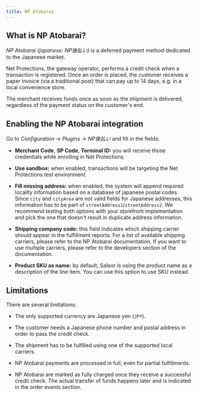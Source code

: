 ```yaml
---
title: NP Atobarai
---
```


## What is NP Atobarai?

*NP Atobarai (japanese: NP後払い)* is a deferred payment method dedicated to the Japanese market.

Net Protections, the gateway operator, performs a credit check when a transaction is registered. Once an order is placed, the customer receives a paper invoice (via a traditional post) that can pay up to 14 days, e.g. in a local convenience store.

The merchant receives funds once as soon as the shipment is delivered, regardless of the payment status on the customer's end.


## Enabling the NP Atobarai integration

Go to _Configuration_ -> _Plugins_ -> _NP後払い_ and fill in the fields:

- **Merchant Code**, **SP Code**, **Terminal ID:** you will receive those credentials while enrolling in Net Protections

- **Use sandbox:** when enabled, transactions will be targeting the Net Protections test environment.

- **Fill missing address:** when enabled, the system will append required locality information based on a database of japanese postal codes.
  Since `city` and `cityArea` are not valid fields for Japanese addresses, this information has to be part of `streetAddress1`/`streetAddress2`.
  We recommend testing both options with your storefront implementation and pick the one that doesn't result in duplicate address information.
  
- **Shipping company code:** this field indicates which shipping carrier should appear in the fulfillment reports.
  For a list of available shipping carriers, please refer to the NP Atobarai documentation.
  If you want to use multiple carriers, please refer to the developers section of the documentation.
  
- **Product SKU as name:** by default, Saleor is using the product name as a description of the line item. You can use this option to use SKU instead.  

## Limitations

There are several limitations:
- The only supported currency are Japanese yen (`JPY`).

- The customer needs a Japanese phone number and postal address in order to pass the credit check.

- The shipment has to be fulfilled using one of the supported local carriers.

- NP Atobarai payments are processed in full, even for partial fulfillments.
  
- NP Atobarai are marked as fully charged once they receive a successful credit check. The actual transfer of funds happens later and is indicated in the order events section.
